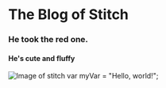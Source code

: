 # The Blog of Stitch
### He took the red one.
#### He's cute and fluffy 
![Image of stitch](https://static.wikia.nocookie.net/disney/images/b/b7/Profile_-_Stitch.jpg)
var myVar = "Hello, world!";

